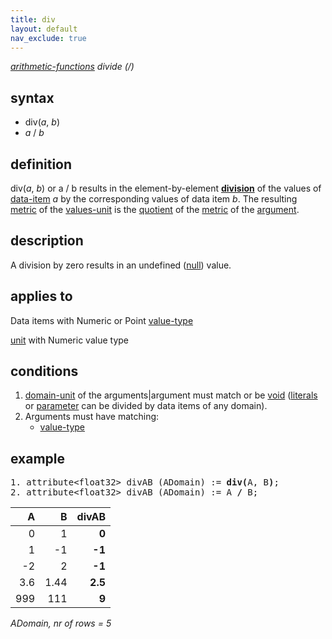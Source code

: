 ```yaml
---
title: div
layout: default
nav_exclude: true
---
```

*[arithmetic-functions](arithmetic-functions) divide (/)*

## syntax

-   div(*a*, *b*)
-   *a* / *b*

## definition

div(*a*, *b*) or a / b results in the element-by-element [**division**](http://en.wikipedia.org/wiki/Division_(mathematics)) of the values of [data-item](data-item) *a* by the corresponding values of data item *b*. The resulting [metric](metric) of the [values-unit](values-unit) is the [quotient](http://en.wikipedia.org/wiki/Quotient) of the [metric](metric) of the [argument](argument).

## description

A division by zero results in an undefined ([null](null)) value.

## applies to

Data items with Numeric or Point [value-type](value-type)

[unit](unit) with Numeric value type

## conditions

1.  [domain-unit](domain-unit) of the arguments|argument must match or be [void](void) ([literals](http://en.wikipedia.org/wiki/Literal_(computer_programming)) or [parameter](parameter) can be divided by data items of any domain).
2.  Arguments must have matching:
    -   [value-type](value-type)

## example

<pre>
1. attribute&lt;float32&gt; divAB (ADomain) := <B>div(</B>A, B<B>)</B>;    
2. attribute&lt;float32&gt; divAB (ADomain) := A <B>/</B> B;
</pre>

| A   | B    |**divAB**|
|----:|-----:|--------:|
| 0   | 1    | **0**   |
| 1   | -1   | **-1**  |
| -2  | 2    | **-1**  |
| 3.6 | 1.44 | **2.5** |
| 999 | 111  | **9**   |

*ADomain, nr of rows = 5*
